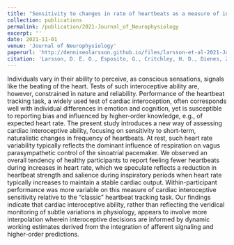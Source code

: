 ```yaml
---
title: "Sensitivity to changes in rate of heartbeats as a measure of interoceptive ability"
collection: publications
permalink: /publication/2021-Journal_of_Neurophysiology
excerpt: ''
date: 2021-11-01
venue: 'Journal of Neurophysiology'
paperurl: 'http://denniseolarsson.github.io/files/larsson-et-al-2021-JournalOfNeurophysiology.pdf'
citation: 'Larsson, D. E. O., Esposito, G., Critchley, H. D., Dienes, Z., & Garfinkel, S. N. (2021). &quot;Sensitivity to changes in rate of heartbeats as a measure of interoceptive ability.&quot; <i>Journal of Neurophysiology</i>. 126(5).'
---
```


Individuals vary in their ability to perceive, as conscious sensations, signals like the beating of the heart. Tests of such interoceptive ability are, however, constrained in nature and reliability. Performance of the heartbeat tracking task, a widely used test of cardiac interoception, often corresponds well with individual differences in emotion and cognition, yet is susceptible to reporting bias and influenced by higher-order knowledge, e.g., of expected heart rate. The present study introduces a new way of assessing cardiac interoceptive ability, focusing on sensitivity to short-term, naturalistic changes in frequency of heartbeats. At rest, such heart rate variability typically reflects the dominant influence of respiration on vagus parasympathetic control of the sinoatrial pacemaker. We observed an overall tendency of healthy participants to report feeling fewer heartbeats during increases in heart rate, which we speculate reflects a reduction in heartbeat strength and salience during inspiratory periods when heart rate typically increases to maintain a stable cardiac output. Within-participant performance was more variable on this measure of cardiac interoceptive sensitivity relative to the “classic” heartbeat tracking task. Our findings indicate that cardiac interoceptive ability, rather than reflecting the veridical monitoring of subtle variations in physiology, appears to involve more interpolation wherein interoceptive decisions are informed by dynamic working estimates derived from the integration of afferent signaling and higher-order predictions.
